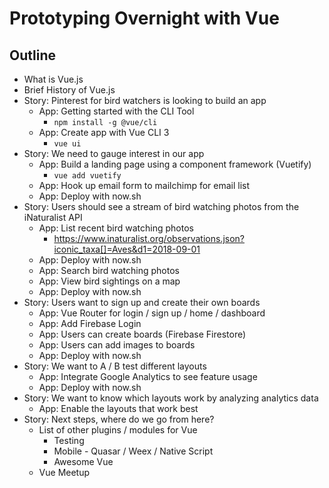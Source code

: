 # Prototyping Overnight with Vue

## Outline

* What is Vue.js
* Brief History of Vue.js
* Story: Pinterest for bird watchers is looking to build an app
  * App: Getting started with the CLI Tool
    * `npm install -g @vue/cli`
  * App: Create app with Vue CLI 3
    * `vue ui`
* Story: We need to gauge interest in our app
  * App: Build a landing page using a component framework (Vuetify)
    * `vue add vuetify`
  * App: Hook up email form to mailchimp for email list
  * App: Deploy with now.sh
* Story: Users should see a stream of bird watching photos from the iNaturalist API
  * App: List recent bird watching photos
    * https://www.inaturalist.org/observations.json?iconic_taxa[]=Aves&d1=2018-09-01
  * App: Deploy with now.sh
  * App: Search bird watching photos
  * App: View bird sightings on a map
  * App: Deploy with now.sh
* Story: Users want to sign up and create their own boards
  * App: Vue Router for login / sign up / home / dashboard
  * App: Add Firebase Login
  * App: Users can create boards (Firebase Firestore)
  * App: Users can add images to boards
  * App: Deploy with now.sh
* Story: We want to A / B test different layouts
  * App: Integrate Google Analytics to see feature usage
  * App: Deploy with now.sh
* Story: We want to know which layouts work by analyzing analytics data
  * App: Enable the layouts that work best
* Story: Next steps, where do we go from here?
  * List of other plugins / modules for Vue
    * Testing
    * Mobile - Quasar / Weex / Native Script
    * Awesome Vue
  * Vue Meetup
